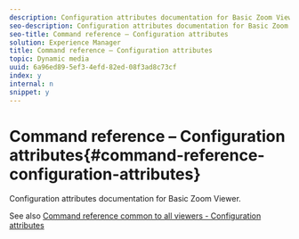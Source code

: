 ```yaml
---
description: Configuration attributes documentation for Basic Zoom Viewer.
seo-description: Configuration attributes documentation for Basic Zoom Viewer.
seo-title: Command reference – Configuration attributes
solution: Experience Manager
title: Command reference – Configuration attributes
topic: Dynamic media
uuid: 6a96ed89-5ef3-4efd-82ed-08f3ad8c73cf
index: y
internal: n
snippet: y
---
```


# Command reference – Configuration attributes{#command-reference-configuration-attributes}

Configuration attributes documentation for Basic Zoom Viewer.

<a id="section_F52FF0F139604447A870ABE6E1C03444"></a>

See also [Command reference common to all viewers - Configuration attributes](../../../r-html5-viewer-20-cmdref-configattrib/r-html5-viewer-20-cmdref-configattrib.md#concept-850e0f2c49b949deb7cfbfd330d329bd) 
